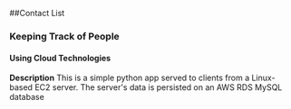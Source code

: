 ##Contact List
### Keeping Track of People
#### Using Cloud Technologies

**Description**
This is a simple python app served to clients from a Linux-based EC2 server.
The server's data is persisted on an AWS RDS MySQL database
